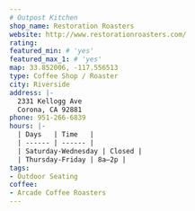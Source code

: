 ```yaml
---
# Outpost Kitchen
shop_name: Restoration Roasters
website: http://www.restorationroasters.com/
rating:
featured_min: # 'yes'
featured_max_1: # 'yes'
map: 33.852006, -117.556513
type: Coffee Shop / Roaster
city: Riverside
address: |-
  2331 Kellogg Ave
  Corona, CA 92881
phone: 951-266-6839
hours: |-
  | Days   | Time   |
  | ------ | ------ |
  | Saturday-Wednesday | Closed |
  | Thursday-Friday | 8a–2p |
tags:
- Outdoor Seating
coffee:
- Arcade Coffee Roasters
---
```

